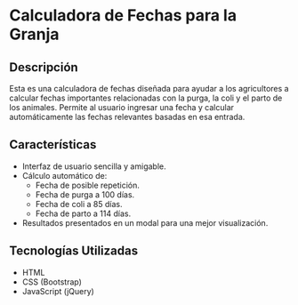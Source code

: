 # Calculadora de Fechas para la Granja

## Descripción

Esta es una calculadora de fechas diseñada para ayudar a los agricultores a calcular fechas importantes relacionadas con la purga, la coli y el parto de los animales. Permite al usuario ingresar una fecha y calcular automáticamente las fechas relevantes basadas en esa entrada.

## Características

- Interfaz de usuario sencilla y amigable.
- Cálculo automático de:
  - Fecha de posible repetición.
  - Fecha de purga a 100 días.
  - Fecha de coli a 85 días.
  - Fecha de parto a 114 días.
- Resultados presentados en un modal para una mejor visualización.

## Tecnologías Utilizadas

- HTML
- CSS (Bootstrap)
- JavaScript (jQuery)
